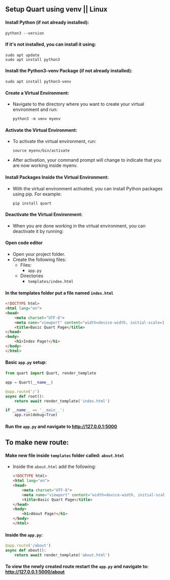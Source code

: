 ## Setup Quart using venv || Linux
#### Install Python (if not already installed):
```
python3 --version
```
#### If it's not installed, you can install it using:
```
sudo apt update
sudo apt install python3
```

#### Install the Python3-venv Package (if not already installed):
```
sudo apt install python3-venv
```
#### Create a Virtual Environment:
- Navigate to the directory where you want to create your virtual environment and run:
    ```
    python3 -m venv myenv
    ```
#### Activate the Virtual Environment:
- To activate the virtual environment, run:
    ```
    source myenv/bin/activate
    ```
- After activation, your command prompt will change to indicate that you are now working inside myenv.
#### Install Packages Inside the Virtual Environment:
- With the virtual environment activated, you can install Python packages using pip. For example:
    ```
    pip install quart
    ```
#### Deactivate the Virtual Environment:
- When you are done working in the virtual environment, you can deactivate it by running:

#### Open code editor
- Open your project folder.
- Create the following files:
    - Files:
        * `app.py`
    - Directories
        * `templates/index.html`

#### In the templates folder put a file named `index.html`
```html
<!DOCTYPE html>
<html lang="en">
<head>
    <meta charset="UTF-8">
    <meta name="viewport" content="width=device-width, initial-scale=1.0">
    <title>Basic Quart Page</title>
</head>
<body>
    <h1>Index Page!</h1>
</body>
</html>
```

#### Basic `app.py` setup:
```python
from quart import Quart, render_template

app = Quart(__name__)

@app.route('/')
async def root():
    return await render_template('index.html')

if __name__ == '__main__':
    app.run(debug=True)
```

#### Run the `app.py` and navigate to http://127.0.0.1:5000

## To make new route:
#### Make new file inside `templates` folder called: `about.html`
   - Inside the `about.html` add the following:
        ```html
        <!DOCTYPE html>
        <html lang="en">
        <head>
            <meta charset="UTF-8">
            <meta name="viewport" content="width=device-width, initial-scale=1.0">
            <title>Basic Quart Page</title>
        </head>
        <body>
            <h1>About Page!</h1>
        </body>
        </html>
        ```

#### Inside the `app.py`:
```python
@app.route('/about')
async def about():
    return await render_template('about.html')
```
#### To view the newly created route restart the `app.py` and navigate to: http://127.0.0.1:5000/about
